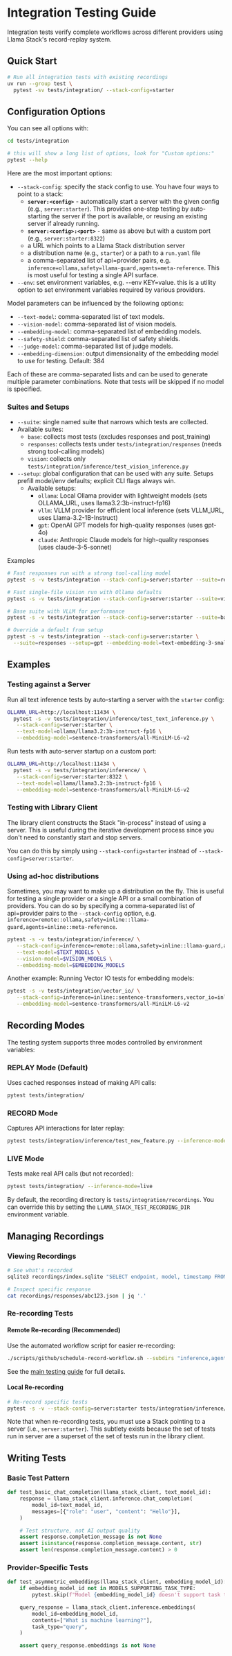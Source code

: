# Integration Testing Guide

Integration tests verify complete workflows across different providers using Llama Stack's record-replay system.

## Quick Start

```bash
# Run all integration tests with existing recordings
uv run --group test \
  pytest -sv tests/integration/ --stack-config=starter
```

## Configuration Options

You can see all options with:
```bash
cd tests/integration

# this will show a long list of options, look for "Custom options:"
pytest --help
```

Here are the most important options:
- `--stack-config`: specify the stack config to use. You have four ways to point to a stack:
  - **`server:<config>`** - automatically start a server with the given config (e.g., `server:starter`). This provides one-step testing by auto-starting the server if the port is available, or reusing an existing server if already running.
  - **`server:<config>:<port>`** - same as above but with a custom port (e.g., `server:starter:8322`)
  - a URL which points to a Llama Stack distribution server
  - a distribution name (e.g., `starter`) or a path to a `run.yaml` file
  - a comma-separated list of api=provider pairs, e.g. `inference=ollama,safety=llama-guard,agents=meta-reference`. This is most useful for testing a single API surface.
- `--env`: set environment variables, e.g. --env KEY=value. this is a utility option to set environment variables required by various providers.

Model parameters can be influenced by the following options:
- `--text-model`: comma-separated list of text models.
- `--vision-model`: comma-separated list of vision models.
- `--embedding-model`: comma-separated list of embedding models.
- `--safety-shield`: comma-separated list of safety shields.
- `--judge-model`: comma-separated list of judge models.
- `--embedding-dimension`: output dimensionality of the embedding model to use for testing. Default: 384

Each of these are comma-separated lists and can be used to generate multiple parameter combinations. Note that tests will be skipped
if no model is specified.

### Suites and Setups

- `--suite`: single named suite that narrows which tests are collected.
- Available suites:
  - `base`: collects most tests (excludes responses and post_training)
  - `responses`: collects tests under `tests/integration/responses` (needs strong tool-calling models)
  - `vision`: collects only `tests/integration/inference/test_vision_inference.py`
- `--setup`: global configuration that can be used with any suite. Setups prefill model/env defaults; explicit CLI flags always win.
  - Available setups:
    - `ollama`: Local Ollama provider with lightweight models (sets OLLAMA_URL, uses llama3.2:3b-instruct-fp16)
    - `vllm`: VLLM provider for efficient local inference (sets VLLM_URL, uses Llama-3.2-1B-Instruct)
    - `gpt`: OpenAI GPT models for high-quality responses (uses gpt-4o)
    - `claude`: Anthropic Claude models for high-quality responses (uses claude-3-5-sonnet)

Examples

```bash
# Fast responses run with a strong tool-calling model
pytest -s -v tests/integration --stack-config=server:starter --suite=responses --setup=gpt

# Fast single-file vision run with Ollama defaults
pytest -s -v tests/integration --stack-config=server:starter --suite=vision --setup=ollama

# Base suite with VLLM for performance
pytest -s -v tests/integration --stack-config=server:starter --suite=base --setup=vllm

# Override a default from setup
pytest -s -v tests/integration --stack-config=server:starter \
  --suite=responses --setup=gpt --embedding-model=text-embedding-3-small
```

## Examples

### Testing against a Server

Run all text inference tests by auto-starting a server with the `starter` config:

```bash
OLLAMA_URL=http://localhost:11434 \
  pytest -s -v tests/integration/inference/test_text_inference.py \
   --stack-config=server:starter \
   --text-model=ollama/llama3.2:3b-instruct-fp16 \
   --embedding-model=sentence-transformers/all-MiniLM-L6-v2
```

Run tests with auto-server startup on a custom port:

```bash
OLLAMA_URL=http://localhost:11434 \
  pytest -s -v tests/integration/inference/ \
   --stack-config=server:starter:8322 \
   --text-model=ollama/llama3.2:3b-instruct-fp16 \
   --embedding-model=sentence-transformers/all-MiniLM-L6-v2
```

### Testing with Library Client

The library client constructs the Stack "in-process" instead of using a server. This is useful during the iterative development process since you don't need to constantly start and stop servers.


You can do this by simply using `--stack-config=starter` instead of `--stack-config=server:starter`.


### Using ad-hoc distributions

Sometimes, you may want to make up a distribution on the fly. This is useful for testing a single provider or a single API or a small combination of providers. You can do so by specifying a comma-separated list of api=provider pairs to the `--stack-config` option, e.g. `inference=remote::ollama,safety=inline::llama-guard,agents=inline::meta-reference`.

```bash
pytest -s -v tests/integration/inference/ \
   --stack-config=inference=remote::ollama,safety=inline::llama-guard,agents=inline::meta-reference \
   --text-model=$TEXT_MODELS \
   --vision-model=$VISION_MODELS \
   --embedding-model=$EMBEDDING_MODELS
```

Another example: Running Vector IO tests for embedding models:

```bash
pytest -s -v tests/integration/vector_io/ \
   --stack-config=inference=inline::sentence-transformers,vector_io=inline::sqlite-vec \
   --embedding-model=sentence-transformers/all-MiniLM-L6-v2
```

## Recording Modes

The testing system supports three modes controlled by environment variables:

### REPLAY Mode (Default)
Uses cached responses instead of making API calls:
```bash
pytest tests/integration/
```
### RECORD Mode
Captures API interactions for later replay:
```bash
pytest tests/integration/inference/test_new_feature.py --inference-mode=record
```

### LIVE Mode
Tests make real API calls (but not recorded):
```bash
pytest tests/integration/ --inference-mode=live
```

By default, the recording directory is `tests/integration/recordings`. You can override this by setting the `LLAMA_STACK_TEST_RECORDING_DIR` environment variable.

## Managing Recordings

### Viewing Recordings
```bash
# See what's recorded
sqlite3 recordings/index.sqlite "SELECT endpoint, model, timestamp FROM recordings;"

# Inspect specific response
cat recordings/responses/abc123.json | jq '.'
```

### Re-recording Tests

#### Remote Re-recording (Recommended)
Use the automated workflow script for easier re-recording:
```bash
./scripts/github/schedule-record-workflow.sh --subdirs "inference,agents"
```
See the [main testing guide](../README.md#remote-re-recording-recommended) for full details.

#### Local Re-recording
```bash
# Re-record specific tests
pytest -s -v --stack-config=server:starter tests/integration/inference/test_modified.py --inference-mode=record
```

Note that when re-recording tests, you must use a Stack pointing to a server (i.e., `server:starter`). This subtlety exists because the set of tests run in server are a superset of the set of tests run in the library client.

## Writing Tests

### Basic Test Pattern
```python
def test_basic_chat_completion(llama_stack_client, text_model_id):
    response = llama_stack_client.inference.chat_completion(
        model_id=text_model_id,
        messages=[{"role": "user", "content": "Hello"}],
    )

    # Test structure, not AI output quality
    assert response.completion_message is not None
    assert isinstance(response.completion_message.content, str)
    assert len(response.completion_message.content) > 0
```

### Provider-Specific Tests
```python
def test_asymmetric_embeddings(llama_stack_client, embedding_model_id):
    if embedding_model_id not in MODELS_SUPPORTING_TASK_TYPE:
        pytest.skip(f"Model {embedding_model_id} doesn't support task types")

    query_response = llama_stack_client.inference.embeddings(
        model_id=embedding_model_id,
        contents=["What is machine learning?"],
        task_type="query",
    )

    assert query_response.embeddings is not None
```

